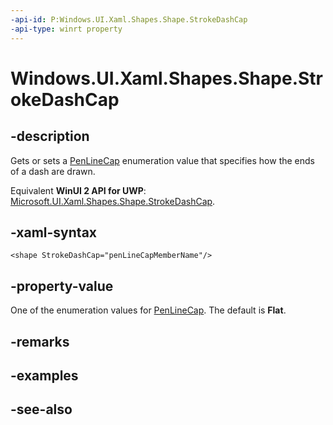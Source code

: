 ```yaml
---
-api-id: P:Windows.UI.Xaml.Shapes.Shape.StrokeDashCap
-api-type: winrt property
---
```


<!-- Property syntax
public Windows.UI.Xaml.Media.PenLineCap StrokeDashCap { get;  set; }
-->

# Windows.UI.Xaml.Shapes.Shape.StrokeDashCap

## -description
Gets or sets a [PenLineCap](../windows.ui.xaml.media/penlinecap.md) enumeration value that specifies how the ends of a dash are drawn.

Equivalent **WinUI 2 API for UWP**: [Microsoft.UI.Xaml.Shapes.Shape.StrokeDashCap](/windows/winui/api/microsoft.ui.xaml.shapes.shape.strokedashcap).

## -xaml-syntax
```xaml
<shape StrokeDashCap="penLineCapMemberName"/>
```


## -property-value
One of the enumeration values for [PenLineCap](../windows.ui.xaml.media/penlinecap.md). The default is **Flat**.

## -remarks

## -examples

## -see-also
